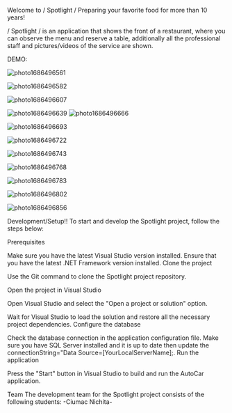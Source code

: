 
Welcome to / Spotlight /
Preparing your favorite food for more than 10 years!

/ Spotlight / is an application that shows the front of a restaurant, where you can observe the menu and reserve a table, additionally all the professional staff and pictures/videos of the service are shown.

DEMO:

![photo1686496561](https://github.com/ChloePrice4Ever/ProiectulTW/assets/76448511/e1ec9553-c506-4d43-b438-401ab1a93f61)

![photo1686496582](https://github.com/ChloePrice4Ever/ProiectulTW/assets/76448511/ba748c24-ab32-47ca-9c3a-92b04644f3ef)

![photo1686496607](https://github.com/ChloePrice4Ever/ProiectulTW/assets/76448511/ba5b501e-c327-4772-a0f8-1305fa07e07e)

![photo1686496639](https://github.com/ChloePrice4Ever/ProiectulTW/assets/76448511/8c255ca4-fb84-4ea6-9f7b-560f5ae7ecc8)
![photo1686496666](https://github.com/ChloePrice4Ever/ProiectulTW/assets/76448511/105049a3-c2bb-43d1-a4e6-86f56d7ca0ce)

![photo1686496693](https://github.com/ChloePrice4Ever/ProiectulTW/assets/76448511/29c45be4-877b-4a3d-9262-cea221b6da9a)

![photo1686496722](https://github.com/ChloePrice4Ever/ProiectulTW/assets/76448511/228e8df9-89fd-4d0f-b39c-3e6c4f1a068f)

![photo1686496743](https://github.com/ChloePrice4Ever/ProiectulTW/assets/76448511/abb05c39-a04c-4feb-b169-f65554479d7f)

![photo1686496768](https://github.com/ChloePrice4Ever/ProiectulTW/assets/76448511/53c3c6da-2e0c-4d8b-a1be-cc242987f6fd)

![photo1686496783](https://github.com/ChloePrice4Ever/ProiectulTW/assets/76448511/9c538069-1cd2-40f9-81ce-72e73be60866)

![photo1686496802](https://github.com/ChloePrice4Ever/ProiectulTW/assets/76448511/b6469593-a0a1-47f1-93f7-ab71527fa488)

![photo1686496856](https://github.com/ChloePrice4Ever/ProiectulTW/assets/76448511/f53830fb-e59a-451b-8c03-0f42f0b5582b)

Development/Setup!!
To start and develop the Spotlight project, follow the steps below:

Prerequisites

Make sure you have the latest Visual Studio version installed.
Ensure that you have the latest .NET Framework version installed.
Clone the project

Use the Git command to clone the Spotlight project repository.


Open the project in Visual Studio

Open Visual Studio and select the "Open a project or solution" option.

Wait for Visual Studio to load the solution and restore all the necessary project dependencies.
Configure the database

Check the database connection in the application configuration file.
Make sure you have SQL Server installed and it is up to date then update the connectionString="Data Source=[YourLocalServerName];.
Run the application

Press the "Start" button in Visual Studio to build and run the AutoCar application.

Team
The development team for the Spotlight project consists of the following students:
-Ciumac Nichita-

